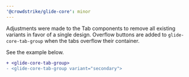 ```yaml
---
'@crowdstrike/glide-core': minor
---
```


Adjustments were made to the Tab components to remove all existing variants in favor of a single design. Overflow buttons are added to `glide-core-tab-group` when the tabs overflow their container.

See the example below.

```diff
+ <glide-core-tab-group>
- <glide-core-tab-group variant="secondary">
```
